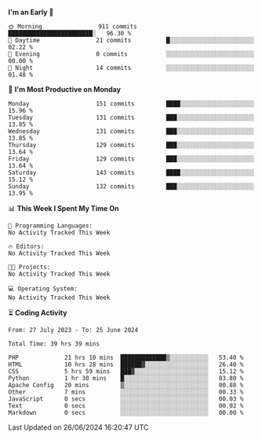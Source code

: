 
<!--START_SECTION:week-->
**I'm an Early 🐤** 

```text
🌞 Morning                911 commits         ████████████████████████░   96.30 % 
🌆 Daytime                21 commits          █░░░░░░░░░░░░░░░░░░░░░░░░   02.22 % 
🌃 Evening                0 commits           ░░░░░░░░░░░░░░░░░░░░░░░░░   00.00 % 
🌙 Night                  14 commits          ░░░░░░░░░░░░░░░░░░░░░░░░░   01.48 % 
```
📅 **I'm Most Productive on Monday** 

```text
Monday                   151 commits         ████░░░░░░░░░░░░░░░░░░░░░   15.96 % 
Tuesday                  131 commits         ███░░░░░░░░░░░░░░░░░░░░░░   13.85 % 
Wednesday                131 commits         ███░░░░░░░░░░░░░░░░░░░░░░   13.85 % 
Thursday                 129 commits         ███░░░░░░░░░░░░░░░░░░░░░░   13.64 % 
Friday                   129 commits         ███░░░░░░░░░░░░░░░░░░░░░░   13.64 % 
Saturday                 143 commits         ████░░░░░░░░░░░░░░░░░░░░░   15.12 % 
Sunday                   132 commits         ███░░░░░░░░░░░░░░░░░░░░░░   13.95 % 
```


📊 **This Week I Spent My Time On** 

```text
💬 Programming Languages: 
No Activity Tracked This Week

🔥 Editors: 
No Activity Tracked This Week

🐱‍💻 Projects: 
No Activity Tracked This Week

💻 Operating System: 
No Activity Tracked This Week
```


<!--END_SECTION:week-->

⏳ **Coding Activity**

<!--START_SECTION:alltime-->

```text
From: 27 July 2023 - To: 25 June 2024

Total Time: 39 hrs 39 mins

PHP             21 hrs 10 mins  █████████████▒░░░░░░░░░░░   53.40 %
HTML            10 hrs 28 mins  ██████▓░░░░░░░░░░░░░░░░░░   26.40 %
CSS             5 hrs 59 mins   ███▓░░░░░░░░░░░░░░░░░░░░░   15.12 %
Python          1 hr 30 mins    █░░░░░░░░░░░░░░░░░░░░░░░░   03.80 %
Apache Config   20 mins         ▒░░░░░░░░░░░░░░░░░░░░░░░░   00.88 %
Other           7 mins          ░░░░░░░░░░░░░░░░░░░░░░░░░   00.33 %
JavaScript      0 secs          ░░░░░░░░░░░░░░░░░░░░░░░░░   00.03 %
Text            0 secs          ░░░░░░░░░░░░░░░░░░░░░░░░░   00.02 %
Markdown        0 secs          ░░░░░░░░░░░░░░░░░░░░░░░░░   00.00 %
```

<!--END_SECTION:alltime-->
<!--START_SECTION:date-->

 Last Updated on 26/06/2024 16:20:47 UTC
<!--END_SECTION:date-->
